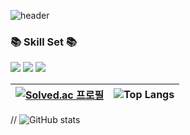 <!--
**InsuMoon2/InsuMoon2** is a ✨ _special_ ✨ repository because its `README.md` (this file) appears on your GitHub profile.

Here are some ideas to get you started:

- 🔭 I’m currently working on ...
- 🌱 I’m currently learning ...
- 👯 I’m looking to collaborate on ...
- 🤔 I’m looking for help with ...
- 💬 Ask me about ...
- 📫 How to reach me: ...
- 😄 Pronouns: ...
- ⚡ Fun fact: ...
-->

![header](https://capsule-render.vercel.app/api?type=waving&color=auto&height=300&section=header&text=Welcome%20&fontSize=70)

<h3>📚 Skill Set 📚</h3> </a>

<img src="https://img.shields.io/badge/C++-00599C?style=flat-square&logo=cplusplus&logoColor=white"/></a>
<img src="https://img.shields.io/badge/Unreal_Engine-808080?style=flat-square&logo=unrealengine&logoColor=0E1128"/></a>
<img src="https://img.shields.io/badge/DirectX11-80FF00?style=flat-square&logo=taichigraphics&logoColor=000000"/></a>

|[![Solved.ac 프로필](http://mazassumnida.wtf/api/v2/generate_badge?boj=dlstn9115)](https://solved.ac/dlstn9115)  | ![Top Langs](https://github-readme-stats.vercel.app/api/top-langs/?username=InsuMoon2&layout=compact) |
| --- | --- |


// ![GitHub stats](https://github-readme-stats.vercel.app/api?username=InsuMoon2&show_icons=true&theme=swift)
